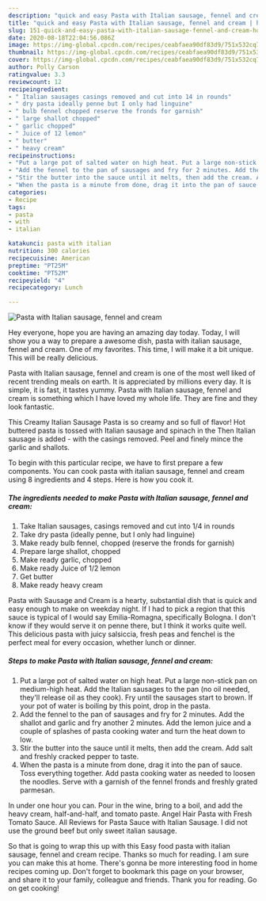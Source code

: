 ```yaml
---
description: "quick and easy Pasta with Italian sausage, fennel and cream | how to cook Pasta with Italian sausage, fennel and cream"
title: "quick and easy Pasta with Italian sausage, fennel and cream | how to cook Pasta with Italian sausage, fennel and cream"
slug: 151-quick-and-easy-pasta-with-italian-sausage-fennel-and-cream-how-to-cook-pasta-with-italian-sausage-fennel-and-cream
date: 2020-08-18T22:04:56.086Z
image: https://img-global.cpcdn.com/recipes/ceabfaea90df83d9/751x532cq70/pasta-with-italian-sausage-fennel-and-cream-recipe-main-photo.jpg
thumbnail: https://img-global.cpcdn.com/recipes/ceabfaea90df83d9/751x532cq70/pasta-with-italian-sausage-fennel-and-cream-recipe-main-photo.jpg
cover: https://img-global.cpcdn.com/recipes/ceabfaea90df83d9/751x532cq70/pasta-with-italian-sausage-fennel-and-cream-recipe-main-photo.jpg
author: Polly Carson
ratingvalue: 3.3
reviewcount: 12
recipeingredient:
- " Italian sausages casings removed and cut into 14 in rounds"
- " dry pasta ideally penne but I only had linguine"
- " bulb fennel chopped reserve the fronds for garnish"
- " large shallot chopped"
- " garlic chopped"
- " Juice of 12 lemon"
- " butter"
- " heavy cream"
recipeinstructions:
- "Put a large pot of salted water on high heat. Put a large non-stick pan on medium-high heat. Add the Italian sausages to the pan (no oil needed, they&#39;ll release oil as they cook). Fry until the sausages start to brown. If your pot of water is boiling by this point, drop in the pasta."
- "Add the fennel to the pan of sausages and fry for 2 minutes. Add the shallot and garlic and fry another 2 minutes. Add the lemon juice and a couple of splashes of pasta cooking water and turn the heat down to low."
- "Stir the butter into the sauce until it melts, then add the cream. Add salt and freshly cracked pepper to taste."
- "When the pasta is a minute from done, drag it into the pan of sauce. Toss everything together. Add pasta cooking water as needed to loosen the noodles. Serve with a garnish of the fennel fronds and freshly grated parmesan."
categories:
- Recipe
tags:
- pasta
- with
- italian

katakunci: pasta with italian 
nutrition: 300 calories
recipecuisine: American
preptime: "PT25M"
cooktime: "PT52M"
recipeyield: "4"
recipecategory: Lunch

---
```



![Pasta with Italian sausage, fennel and cream](https://img-global.cpcdn.com/recipes/ceabfaea90df83d9/751x532cq70/pasta-with-italian-sausage-fennel-and-cream-recipe-main-photo.jpg)

Hey everyone, hope you are having an amazing day today. Today, I will show you a way to prepare a awesome dish, pasta with italian sausage, fennel and cream. One of my favorites. This time, I will make it a bit unique. This will be really delicious.

Pasta with Italian sausage, fennel and cream is one of the most well liked of recent trending meals on earth. It is appreciated by millions every day. It is simple, it is fast, it tastes yummy. Pasta with Italian sausage, fennel and cream is something which I have loved my whole life. They are fine and they look fantastic.

This Creamy Italian Sausage Pasta is so creamy and so full of flavor! Hot buttered pasta is tossed with Italian sausage and spinach in the Then Italian sausage is added - with the casings removed. Peel and finely mince the garlic and shallots.


To begin with this particular recipe, we have to first prepare a few components. You can cook pasta with italian sausage, fennel and cream using 8 ingredients and 4 steps. Here is how you cook it.

<!--inarticleads1-->

##### The ingredients needed to make Pasta with Italian sausage, fennel and cream:

1. Take  Italian sausages, casings removed and cut into 1/4 in rounds
1. Take  dry pasta (ideally penne, but I only had linguine)
1. Make ready  bulb fennel, chopped (reserve the fronds for garnish)
1. Prepare  large shallot, chopped
1. Make ready  garlic, chopped
1. Make ready  Juice of 1/2 lemon
1. Get  butter
1. Make ready  heavy cream


Pasta with Sausage and Cream is a hearty, substantial dish that is quick and easy enough to make on weekday night. If I had to pick a region that this sauce is typical of I would say Emilia-Romagna, specifically Bologna. I don&#39;t know if they would serve it on penne there, but I think it works quite well. This delicious pasta with juicy salsiccia, fresh peas and fenchel is the perfect meal for every occasion, whether lunch or dinner. 

<!--inarticleads2-->

##### Steps to make Pasta with Italian sausage, fennel and cream:

1. Put a large pot of salted water on high heat. Put a large non-stick pan on medium-high heat. Add the Italian sausages to the pan (no oil needed, they&#39;ll release oil as they cook). Fry until the sausages start to brown. If your pot of water is boiling by this point, drop in the pasta.
1. Add the fennel to the pan of sausages and fry for 2 minutes. Add the shallot and garlic and fry another 2 minutes. Add the lemon juice and a couple of splashes of pasta cooking water and turn the heat down to low.
1. Stir the butter into the sauce until it melts, then add the cream. Add salt and freshly cracked pepper to taste.
1. When the pasta is a minute from done, drag it into the pan of sauce. Toss everything together. Add pasta cooking water as needed to loosen the noodles. Serve with a garnish of the fennel fronds and freshly grated parmesan.


In under one hour you can. Pour in the wine, bring to a boil, and add the heavy cream, half-and-half, and tomato paste. Angel Hair Pasta with Fresh Tomato Sauce. All Reviews for Pasta Sauce with Italian Sausage. I did not use the ground beef but only sweet italian sausage. 

So that is going to wrap this up with this Easy food pasta with italian sausage, fennel and cream recipe. Thanks so much for reading. I am sure you can make this at home. There's gonna be more interesting food in home recipes coming up. Don't forget to bookmark this page on your browser, and share it to your family, colleague and friends. Thank you for reading. Go on get cooking!
